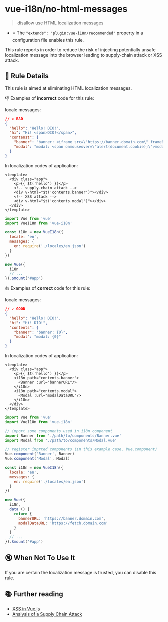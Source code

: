 # vue-i18n/no-html-messages

> disallow use HTML localization messages

- :star: The `"extends": "plugin:vue-i18n/recommended"` property in a configuration file enables this rule.

This rule reports in order to reduce the risk of injecting potentially unsafe localization message into the browser leading to supply-chain attack or XSS attack.

## :book: Rule Details

This rule is aimed at eliminating HTML localization messages.

:-1: Examples of **incorrect** code for this rule:

locale messages:
```json
// ✗ BAD
{
  "hello": "Hello! DIO!",
  "hi": "Hi! <span>DIO!</span>",
  "contenst": {
    "banner": "banner: <iframe src=\"https://banner.domain.com\" frameBorder=\"0\" style=\"z-index:100001;position:fixed;bottom:0;right:0\"/>",
    "modal": "modal: <span onmouseover=\"alert(document.cookie);\">modal content</span>"
  }
}
```

In localization codes of application:

```vue
<template>
  <div class="app">
    <p>{{ $t('hello') }}</p>
    <!-- supply-chain attack -->
    <div v-html="$t('contents.banner')"></div>
    <!-- XSS attack -->
    <div v-html="$t('contents.modal')"></div>
  </div>
</template>
```

```js
import Vue from 'vue'
import VueI18n from 'vue-i18n'

const i18n = new VueI18n({
  locale: 'en',
  messages: {
    en: require('./locales/en.json')
  }
})

new Vue({
  i18n
  // ...
}).$mount('#app')
```

:+1: Examples of **correct** code for this rule:

locale messages:
```json
// ✓ GOOD
{
  "hello": "Hello! DIO!",
  "hi": "Hi! DIO!",
  "contents": {
    "banner": "banner: {0}",
    "modal": "modal: {0}"
  }
}
```

In localization codes of application:

```vue
<template>
  <div class="app">
    <p>{{ $t('hello') }}</p>
    <i18n path="contents.banner">
      <Banner :url="bannerURL"/>
    </i18n>
    <i18n path="contents.modal">
      <Modal :url="modalDataURL"/>
    </i18n>
  </div>
</template>
```

```js
import Vue from 'vue'
import VueI18n from 'vue-i18n'

// import some components used in i18n component
import Banner from './path/to/components/Banner.vue'
import Modal from './path/to/components/Modal.vue'

// register imprted components (in this example case, Vue.component)
Vue.component('Banner', Banner)
Vue.component('Modal', Modal)

const i18n = new VueI18n({
  locale: 'en',
  messages: {
    en: require('./locales/en.json')
  }
})

new Vue({
  i18n,
  data () {
    return {
      bannerURL: 'https://banner.domain.com',
      modalDataURL: 'https://fetch.domain.com'
    }
  }
  // ...
}).$mount('#app')
```

## :mute: When Not To Use It

If you are certain the localization message is trusted, you can disable this rule.

## :books: Further reading

- [XSS in Vue.js](https://blog.sqreen.io/xss-in-vue-js/)
- [Analysis of a Supply Chain Attack](https://medium.com/@hkparker/analysis-of-a-supply-chain-attack-2bd8fa8286ac)